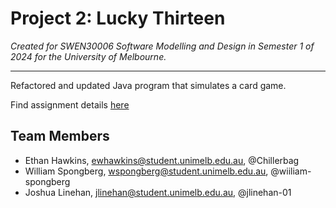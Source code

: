 # Project 2: Lucky Thirteen
*Created for SWEN30006 Software Modelling and Design in Semester 1 of 2024 for the University of Melbourne.*

---

Refactored and updated Java program that simulates a card game.

Find assignment details [here](/SWEN30006_24S1_Project2.pdf)

## Team Members

- Ethan Hawkins, <ewhawkins@student.unimelb.edu.au>, @Chillerbag
- William Spongberg, <wspongberg@student.unimelb.edu.au>, @wiiliam-spongberg
- Joshua Linehan, <jlinehan@student.unimelb.edu.au>, @jlinehan-01
